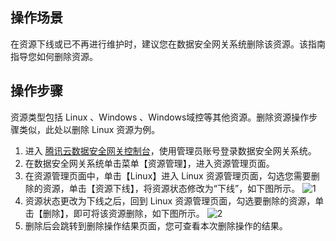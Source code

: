 ## 操作场景
在资源下线或已不再进行维护时，建议您在数据安全网关系统删除该资源。该指南指导您如何删除资源。



## 操作步骤
资源类型包括 Linux 、Windows 、Windows域控等其他资源。删除资源操作步骤类似，此处以删除 Linux 资源为例。
1. 进入 [腾讯云数据安全网关控制台](https://console.cloud.tencent.com/dasb)，使用管理员账号登录数据安全网关系统。
2. 在数据安全网关系统单击菜单【资源管理】，进入资源管理页面。
3. 在资源管理页面中，单击【Linux】进入 Linux 资源管理页面，勾选您需要删除的资源，单击【资源下线】，将资源状态修改为“下线”，如下图所示。
![1](https://main.qcloudimg.com/raw/45c9e777c0d7702d52a382daf30f5aa0.png)
4. 资源状态更改为下线之后，回到 Linux 资源管理页面，勾选要删除的资源，单击【删除】，即可将该资源删除，如下图所示。
![2](https://main.qcloudimg.com/raw/d5a43b4e158b2a0c730ff9031ca01e76.png)
5. 删除后会跳转到删除操作结果页面，您可查看本次删除操作的结果。
